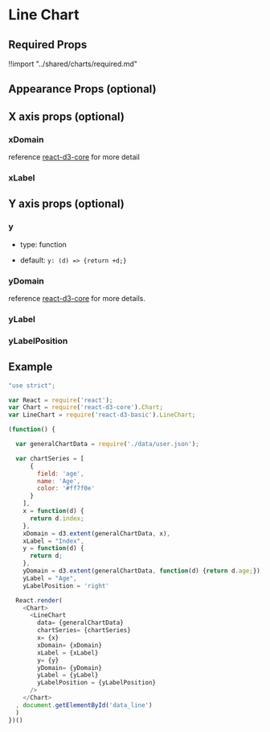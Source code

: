 # Line Chart


## Required Props

!!import "../shared/charts/required.md"

## Appearance Props (optional)


## X axis props (optional)

### xDomain

reference [react-d3-core](https://github.com/react-d3/react-d3-core) for more detail

### xLabel

## Y axis props (optional)

### y

- type: function

- default: `y: (d) => {return +d;}`

### yDomain

reference [react-d3-core](https://github.com/react-d3/react-d3-core) for more details.

### yLabel

### yLabelPosition

## Example

```js
"use strict";

var React = require('react');
var Chart = require('react-d3-core').Chart;
var LineChart = require('react-d3-basic').LineChart;

(function() {

  var generalChartData = require('./data/user.json');

  var chartSeries = [
      {
        field: 'age',
        name: 'Age',
        color: '#ff7f0e'
      }
    ],
    x = function(d) {
      return d.index;
    },
    xDomain = d3.extent(generalChartData, x),
    xLabel = "Index",
    y = function(d) {
      return d;
    },
    yDomain = d3.extent(generalChartData, function(d) {return d.age;}),
    yLabel = "Age",
    yLabelPosition = 'right'

  React.render(
    <Chart>
      <LineChart
        data= {generalChartData}
        chartSeries= {chartSeries}
        x= {x}
        xDomain= {xDomain}
        xLabel = {xLabel}
        y= {y}
        yDomain= {yDomain}
        yLabel = {yLabel}
        yLabelPosition = {yLabelPosition}
      />
    </Chart>
  , document.getElementById('data_line')
  )
})()
```
